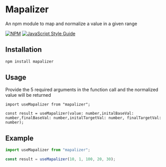 # Mapalizer

An npm module to map and normalize a value in a given range

[![NPM](https://img.shields.io/npm/v/mapalizer.svg)](https://www.npmjs.com/package/mapalizer) [![JavaScript Style Guide](https://img.shields.io/badge/code_style-standard-brightgreen.svg)](https://standardjs.com)

## Installation

```bash
npm install mapalizer
```

## Usage

Provide the 5 required arguments in the function call and the normalized value will be returned

```tsx
import useMapalizer from "mapalizer";

const result = useMapalizer(value: number,initalBaseVal: number,finalBaseVal: number,initalTargetVal: number, finalTargetVal: number);
```

## Example

```jsx
import useMapalizer from "mapalizer";

const result = useMapalizer(10, 1, 100, 20, 30);
```
